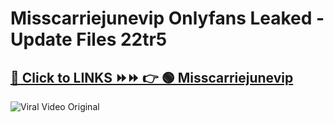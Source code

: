
 # Misscarriejunevip Onlyfans Leaked - Update Files 22tr5

## <h2><a href="https://clipsfans.com/Misscarriejunevip&ref=git">🔗 Click to LINKS ⏩⏩ 👉 🟢 Misscarriejunevip </a></h2>

<a href="https://clipsfans.com/Misscarriejunevip&ref=git" rel="nofollow" data-target="animated-image.originalLink"><img src="https://i.ibb.co.com/xMMVF88/686577567.gif" alt="Viral Video Original" style="max-width: 100%; display: inline-block;" data-target="animated-image.originalImage"></a>

